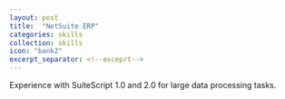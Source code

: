 ```yaml
---
layout: post
title:  "NetSuite ERP"
categories: skills
collection: skills
icon: "bank2"
excerpt_separator: <!--exceprt-->
---
```

Experience with SuiteScript 1.0 and 2.0 for large data processing tasks.
<!--exceprt-->